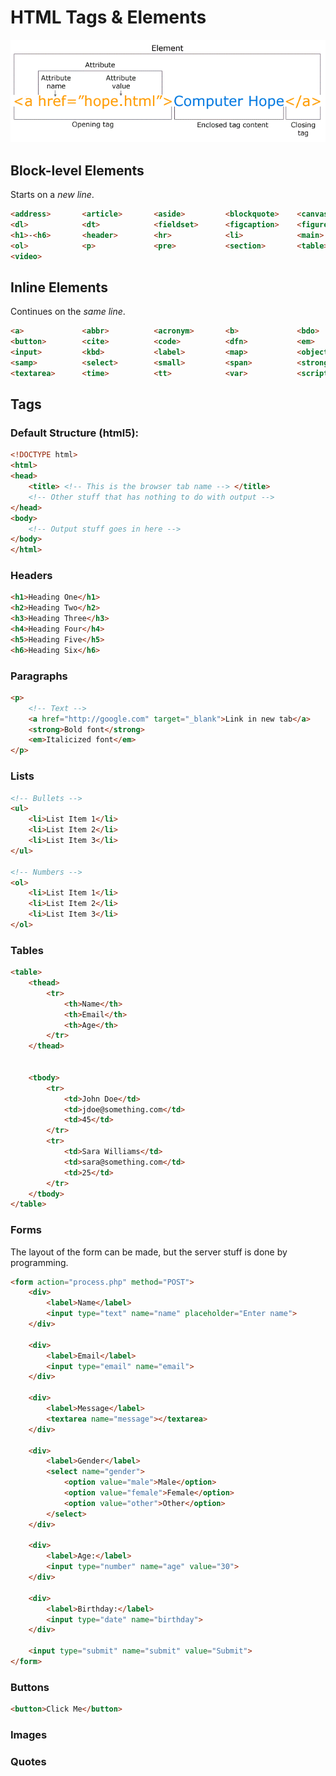 # HTML Tags & Elements

![](../pictures/html-element.png)

## Block-level Elements

Starts on a *new line*.

```html
<address>       <article>       <aside>         <blockquote>    <canvas>        <dd>             <div>
<dl>            <dt>            <fieldset>      <figcaption>    <figure>        <footer>         <form>
<h1>-<h6>       <header>        <hr>            <li>            <main>          <nav>            <noscript>
<ol>            <p>             <pre>           <section>       <table>         <tfoot>          <ul>
<video>
```

## Inline Elements

Continues on the *same line*.

```html
<a>             <abbr>          <acronym>       <b>             <bdo>           <big>            <br>
<button>        <cite>          <code>          <dfn>           <em>            <i>              <img>
<input>         <kbd>           <label>         <map>           <object>        <output>         <q>
<samp>          <select>        <small>         <span>          <strong>        <sub>            <sup>
<textarea>      <time>          <tt>            <var>           <script>
```

## Tags

### Default Structure (html5):

```html
<!DOCTYPE html>
<html>
<head>
	<title> <!-- This is the browser tab name --> </title>
	<!-- Other stuff that has nothing to do with output -->
</head>
<body>
	<!-- Output stuff goes in here -->
</body>
</html>
```

### Headers

```html
<h1>Heading One</h1>
<h2>Heading Two</h2>
<h3>Heading Three</h3>
<h4>Heading Four</h4>
<h5>Heading Five</h5>
<h6>Heading Six</h6>
```

### Paragraphs

```html
<p>
	<!-- Text -->
	<a href="http://google.com" target="_blank">Link in new tab</a>
	<strong>Bold font</strong>
	<em>Italicized font</em>
</p>
```

### Lists

```html
<!-- Bullets -->
<ul>
	<li>List Item 1</li>
	<li>List Item 2</li>
	<li>List Item 3</li>
</ul>

<!-- Numbers -->
<ol>
	<li>List Item 1</li>
	<li>List Item 2</li>
	<li>List Item 3</li>
</ol>
```

### Tables

```html
<table>
	<thead>
		<tr>
			<th>Name</th>
			<th>Email</th>
			<th>Age</th>
		</tr>
	</thead>


	<tbody>
		<tr>
			<td>John Doe</td>
			<td>jdoe@something.com</td>
			<td>45</td>
		</tr>
		<tr>
			<td>Sara Williams</td>
			<td>sara@something.com</td>
			<td>25</td>
		</tr>
	</tbody>
</table>
```

### Forms

The layout of the form can be made, but the server stuff is done by programming.

```html
<form action="process.php" method="POST">
	<div>
		<label>Name</label>
		<input type="text" name="name" placeholder="Enter name">
	</div>

	<div>
		<label>Email</label>
		<input type="email" name="email">
	</div>

	<div>
		<label>Message</label>
		<textarea name="message"></textarea>
	</div>

	<div>
		<label>Gender</label>
		<select name="gender">
			<option value="male">Male</option>
			<option value="female">Female</option>
			<option value="other">Other</option>
		</select>
	</div>

	<div>
		<label>Age:</label>
		<input type="number" name="age" value="30">
	</div>

	<div>
		<label>Birthday:</label>
		<input type="date" name="birthday">
	</div>

	<input type="submit" name="submit" value="Submit">
</form>
```

### Buttons

```html
<button>Click Me</button>
```

### Images

### Quotes
